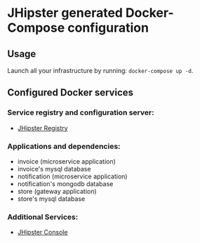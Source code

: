 # JHipster generated Docker-Compose configuration

## Usage

Launch all your infrastructure by running: `docker-compose up -d`.

## Configured Docker services

### Service registry and configuration server:

- [JHipster Registry](http://localhost:8761)

### Applications and dependencies:

- invoice (microservice application)
- invoice's mysql database
- notification (microservice application)
- notification's mongodb database
- store (gateway application)
- store's mysql database

### Additional Services:

- [JHipster Console](http://localhost:5601)
